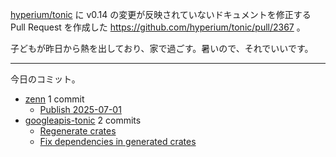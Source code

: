 [hyperium/tonic] に v0.14 の変更が反映されていないドキュメントを修正する Pull Request を作成した <https://github.com/hyperium/tonic/pull/2367> 。

子どもが昨日から熱を出しており、家で過ごす。暑いので、それでいいです。

---

今日のコミット。

- [zenn](https://github.com/bouzuya/zenn) 1 commit
  - [Publish 2025-07-01](https://github.com/bouzuya/zenn/commit/6c63423be27ae8e91182bdd7163aff2b9b5e6ed8)
- [googleapis-tonic](https://github.com/bouzuya/googleapis-tonic) 2 commits
  - [Regenerate crates](https://github.com/bouzuya/googleapis-tonic/commit/22eaf842dd5378e698e05ecba0cfca90ba8a4a16)
  - [Fix dependencies in generated crates](https://github.com/bouzuya/googleapis-tonic/commit/885a58ff33d79c6ffe430e61de03992dec7a92a7)

[hyperium/tonic]: https://github.com/hyperium/tonic
